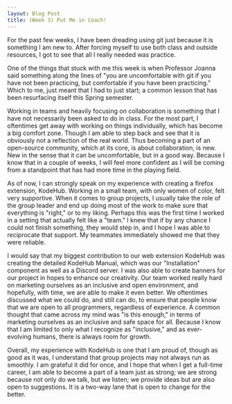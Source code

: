 ```yaml
---
layout: Blog Post
title: (Week 3) Put Me in Coach!
---
```



For the past few weeks, I have been dreading using git just because it is something I am new to. After forcing myself to use both class and outside resources, I got to see that all I really needed was practice. 


One of the things that stuck with me this week is when Professor Joanna said something along the lines of "you are uncomfortable with git if you have not been practicing, but comfortable if you have been practicing." Which to me, just meant that I had to just start; a common lesson that has been resurfacing itself this Spring semester. 

<!--more-->

Working in teams and heavily focusing on collaboration is something that I have not necessarily been asked to do in class. For the most part, I oftentimes get away with working on things individually, which has become a big comfort zone. 
Though I am able to step back and see that it is obviously not a reflection of the real world. Thus becoming a part of an open-source community, which at its core, is about collaboration, is new. New in the sense that it can be uncomfortable, but in a good way. Because I know that in a couple of weeks, I will feel more confident as I will be coming from a standpoint that has had more time in the playing field. 

As of now, I can strongly speak on my experience with creating a firefox extension, KodeHub. Working in a small team, with only women of color, felt very supportive. When it comes to group projects, I usually take the role of the group leader and end up doing most of the work to make sure that everything is "right," or to my liking. Perhaps this was the first time I worked in a setting that actually felt like a "team." I knew that if by any chance I could not finish something, they would step in, and I hope I was able to reciprocate that support. My teammates immediately showed me that they were reliable.

I would say that my biggest contribution to our web extension KodeHub was creating the detailed KodeHub Manual, which was our "Installation" component as well as a Discord server. I was also able to create banners for our project in hopes to enhance our creativity. Our team worked really hard on marketing ourselves as an inclusive and open environment, and hopefully, with time, we are able to make it even better. We oftentimes discussed what we could do, and still can do, to ensure that people know that we are open to all programmers, regardless of experience. A common thought that came across my mind was "is this enough," in terms of marketing ourselves as an inclusive and safe space for all. Because I know that I am limited to only what I recognize as "inclusive," and as ever-evolving humans, there is always room for growth. 


Overall, my experience with KodeHub is one that I am proud of, though as good as it was, I understand that group projects may not always run as smoothly. I am grateful it did for once, and I hope that when I get a full-time career, I am able to become a part of a team just as strong; we are strong because not only do we talk, but we listen; we provide ideas but are also open to suggestions. It is a two-way lane that is open to change for the better. 



